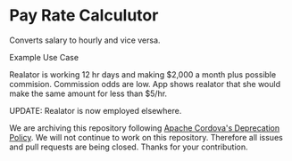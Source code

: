 # Pay Rate Calculutor


Converts salary to hourly and vice versa.

Example Use Case

Realator is working 12 hr days and making $2,000 a month plus possible commision. Commission odds are low. App shows realator that she would make the same amount for less than $5/hr.

UPDATE: Realator is now employed elsewhere.

We are archiving this repository following [Apache Cordova's Deprecation Policy](https://cordova.apache.org/deprecation_policy.html). We will not continue to work on this repository. Therefore all issues and pull requests are being closed. Thanks for your contribution.
